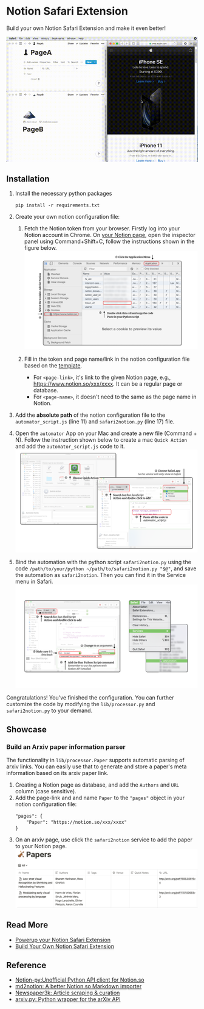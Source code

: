 # Notion Safari Extension
Build your own Notion Safari Extension and make it even better!

![teaser](images/teaser.gif)

## Installation
1. Install the necessary python packages
    ```
    pip install -r requirements.txt
    ```
2. Create your own notion configuration file:
    
    1. Fetch the Notion token from your browser. Firstly log into your Notion account in Chrome. On [your Notion page](Notion.so), open the inspector panel using Command+Shift+C, follow the instructions shown in the figure below.
        ![get-token](images/get-token.png)

    2. Fill in the token and page name/link in the notion configuration file based on the [template](https://github.com/lolipopshock/notion-safari-extension/blob/master/notion-config-example.json). 
        - For `<page-link>`, it's link to the given Notion page, e.g., https://www.notion.so/xxx/xxxx. It can be a regular page or database.
        - For `<page-name>`, it doesn't need to the same as the page name in Notion. 

3. Add the **absolute path** of the notion configuration file to the `automator_script.js` (line 11) and `safari2notion.py` (line 17) file. 

4. Open the `automator` App on your Mac and create a new file (Command + N). Follow the instruction shown below to create a mac `Quick Action` and add the `automator_script.js` code to it. 
    ![create-automation](images/create-automation.png)

5. Bind the automation with the python script `safari2notion.py` using the code `/path/to/your/python ~/path/to/safari2notion.py "$@"`, and save the automation as `safari2notion`. Then you can find it in the Service menu in Safari. 
    ![save-automation](images/save-automation.png)

Congratulations! You've finished the configuration. You can further customize the code by modifying the `lib/processor.py` and `safari2notion.py` to your demand. 

## Showcase 

### Build an Arxiv paper information parser 

The functionality in `lib/processor.Paper` supports automatic parsing of arxiv links. You can easily use that to generate and store a paper's meta information based on its arxiv paper link. 

1. Creating a Notion page as database, and add the `Authors` and `URL` column (case sensitive). 
2. Add the page-link and and name `Paper` to the `"pages"` object in your notion configuration file:
    ```
    "pages": {
        "Paper": "https://notion.so/xxx/xxxx"
    }
    ```
3. On an arxiv page, use click the `safari2notion` service to add the paper to your Notion page. 
    ![arxiv-example](images/arxiv-example.png)

## Read More

- [Powerup your Notion Safari Extension](https://www.szj.io/tech/2020/05/04/powerup-safari-notion-extension.html)
- [Build Your Own Notion Safari Extension](https://www.szj.io/tech/2020/04/26/safari-notion-automator.html)

## Reference 

- [Notion-py:Unofficial Python API client for Notion.so](https://github.com/jamalex/notion-py)
- [md2notion: A better Notion.so Markdown importer](https://github.com/Cobertos/md2notion)
- [Newspaper3k: Article scraping & curation](https://github.com/codelucas/newspaper#newspaper3k-article-scraping--curation)
- [arxiv.py: Python wrapper for the arXiv API](https://github.com/lukasschwab/arxiv.py)